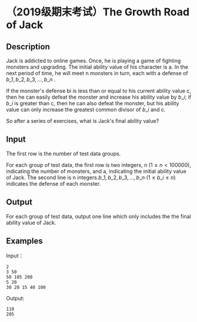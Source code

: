 # （2019级期末考试）The Growth Road of Jack

## Description
Jack is addicted to online games. Once, he is playing a game of fighting monsters and upgrading. The initial ability value of his character is a. In the next period of time, he will meet n monsters in turn, each with a defense of $b\_1, b\_2, b\_3, \dots, b\_n$ . 

If the monster's defense bi is less than or equal to his current ability value c, then he can easily defeat the monster and increase his ability value by $b\_i$; if $b\_i$ is greater than c, then he can also defeat the monster, but his ability value can only increase the greatest common divisor of $b\_i$ and c.

So after a series of exercises, what is Jack's final ability value?

## Input
The first row is the number of test data groups.

For each group of test data, the first row is two integers, n ($1 \le n < 100000$), indicating the number of monsters, and a, indicating the initial ability value of Jack. The second line is n integers.$b\_1, b\_2, b\_3, \dots, b\_n$ ($1 \le b\_i \le n$) indicates the defense of each monster.

## Output
For each group of test data, output one line which only includes the the final ability value of Jack. 

## Examples
Input：

```
2
3 50
50 105 200
5 20
30 20 15 40 100
```

Output:

```
110
205
```
